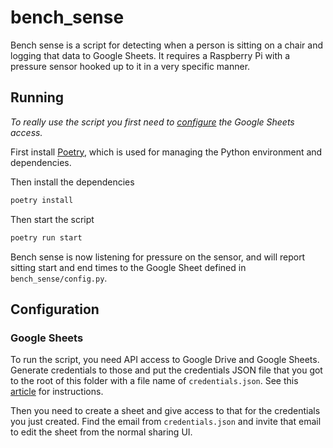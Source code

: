 # bench_sense

Bench sense is a script for detecting when a person is sitting on a chair and
logging that data to Google Sheets. It requires a Raspberry Pi with a pressure
sensor hooked up to it in a very specific manner.

## Running

*To really use the script you first need to [configure](README.md#Configuration) the Google Sheets access.*

First install [Poetry](https://poetry.eustace.io), which is used for managing
the Python environment and dependencies.

Then install the dependencies

```sh
poetry install
```

Then start the script

``` sh
poetry run start
```

Bench sense is now listening for pressure on the sensor, and will report sitting
start and end times to the Google Sheet defined in `bench_sense/config.py`.

## Configuration

### Google Sheets

To run the script, you need API access to Google Drive and Google Sheets. Generate credentials to those and put the credentials JSON file that you got to the root of this folder with a file name of `credentials.json`. See this [article](https://medium.com/datadriveninvestor/use-google-sheets-as-your-database-using-python-77d40009860f) for instructions.

Then you need to create a sheet and give access to that for the credentials you just created. Find the email from `credentials.json` and invite that email to edit the sheet from the normal sharing UI.
